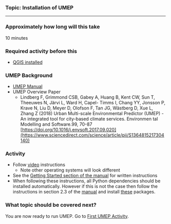 ### Topic: Installation of UMEP

***
### Approximately how long will this take
10 minutes

### Required activity before this

* [QGIS installed](https://github.com/Urban-Meteorology-Reading/UMEP-Workshop.io/wiki/Installation-of-QGIS)

### UMEP Background
* [UMEP Manual](https://umep-docs.readthedocs.io/en/latest/)
* UMEP Overview Paper
  * Lindberg F, Grimmond CSB, Gabey A, Huang B, Kent CW, Sun T, Theeuwes N, Järvi L, Ward H, Capel- Timms I, Chang YY, Jonsson P, Krave N, Liu D, Meyer D, Olofson F, Tan JG, Wästberg D, Xue L, Zhang Z (2018) Urban Multi-scale Environmental Predictor (UMEP) - An integrated tool for city-based climate services. Environmen tal Modelling and Software.99, 70-87 [https://doi.org/10.1016/j.envsoft.2017.09.020](https://www.sciencedirect.com/science/article/pii/S1364815217304140)


### Activity
* Follow [video](https://www.youtube.com/watch?v=0vcCBoFETkw) instructions
   * Note other operating systems will look different
* See the [Getting Started section of the manual](https://umep-docs.readthedocs.io/en/latest/Getting_Started.html) for written instructions
* When following these instructions, all Python dependencies should be installed automatically. However if this is not the case then follow the instructions in section 2.3 of the [manual](https://umep-docs.readthedocs.io/en/latest/Getting_Started.html) and install [these](https://github.com/sunt05/SuPy/blob/d48f58d8f35e852acd4e205ca4b0a3c9adcdebf2/src/setup.py#L40-L58) packages. 

### What topic should be covered next?

You are now ready to run UMEP. Go to [First UMEP Activity](https://github.com/Urban-Meteorology-Reading/UMEP-Workshop.io/wiki/A-First-QGIS-and-UMEP-activity).
